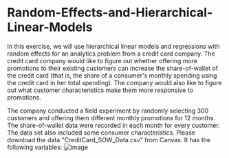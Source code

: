 # Random-Effects-and-Hierarchical-Linear-Models

In this exercise, we will use hierarchical linear models and regressions with random effects for an analytics problem from a credit card company. The credit card company would like to figure out whether offering more promotions to their existing customers can increase the share-of-wallet of the credit card (that is, the share of a consumer's monthly spending using the credit card in her total spending). The company would also like to figure out what customer characteristics make them more responsive to promotions. 

The company conducted a field experiment by randomly selecting 300 customers and offering them different monthly promotions for 12 months. The share-of-wallet data were recorded in each month for every customer. The data set also included some consumer characteristics. Please download the data "CreditCard_SOW_Data.csv" from Canvas. It has the following variables:
![image](https://user-images.githubusercontent.com/41332941/215229382-22fdc82b-6a9d-4f76-b772-a1eaea8f97a3.png)
